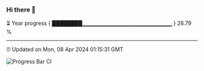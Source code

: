 ### Hi there 👋

⏳ Year progress { ████████▁▁▁▁▁▁▁▁▁▁▁▁▁▁▁▁▁▁▁▁▁▁ } 26.79 %

---

⏰ Updated on Mon, 08 Apr 2024 01:15:31 GMT

![Progress Bar CI](https://github.com/ZhaoGui/ZhaoGui/workflows/Progress%20Bar%20CI/badge.svg)

